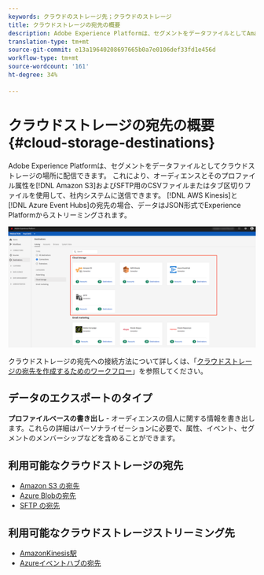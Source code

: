 ```yaml
---
keywords: クラウドのストレージ先；クラウドのストレージ
title: クラウドストレージの宛先の概要
description: Adobe Experience Platformは、セグメントをデータファイルとしてAmazonS3、AWSKinesis、Azureイベントハブ、またはSFTPクラウドストレージの場所に配信できます。
translation-type: tm+mt
source-git-commit: e13a19640208697665b0a7e0106def33fd1e456d
workflow-type: tm+mt
source-wordcount: '161'
ht-degree: 34%

---
```



# クラウドストレージの宛先の概要 {#cloud-storage-destinations}

Adobe Experience Platformは、セグメントをデータファイルとしてクラウドストレージの場所に配信できます。 これにより、オーディエンスとそのプロファイル属性を[!DNL Amazon S3]およびSFTP用のCSVファイルまたはタブ区切りファイルを使用して、社内システムに送信できます。 [!DNL AWS Kinesis]と[!DNL Azure Event Hubs]の宛先の場合、データはJSON形式でExperience Platformからストリーミングされます。

![Adobeクラウドのストレージ先](../../assets/catalog/cloud-storage/cloud-storage-destinations.png)

クラウドストレージの宛先への接続方法について詳しくは、「[クラウドストレージの宛先を作成するためのワークフロー](./workflow.md)」を参照してください。

## データのエクスポートのタイプ

**プロファイルベースの書き出し** - オーディエンスの個人に関する情報を書き出します。これらの詳細はパーソナライゼーションに必要で、属性、イベント、セグメントのメンバーシップなどを含めることができます。

## 利用可能なクラウドストレージの宛先

- [Amazon S3 の宛先](./amazon-s3.md)
- [Azure Blobの宛先](./azure-blob.md)
- [SFTP の宛先](./sftp.md)

## 利用可能なクラウドストレージストリーミング先

- [AmazonKinesis駅](./amazon-kinesis.md)
- [Azureイベントハブの宛先](./azure-event-hubs.md)